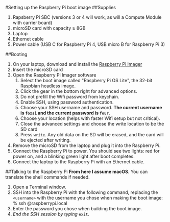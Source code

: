 #Setting up the Raspberry Pi boot image
##Supplies
1. Rapsberry Pi SBC (versions 3 or 4 will work, as will a Compute Module with carrier board)
2. microSD card with capacity ≥ 8GB
3. Laptop
4. Ethernet cable
5. Power cable (USB C for Raspberry Pi 4, USB micro B for Raspberry Pi 3)

##Booting
1. On your laptop, download and install the [Raspberry Pi Imager](https://www.raspberrypi.com/software/)
2. Insert the microSD card
3. Open the Raspberry Pi Imager software
	1. Select the boot image called "Raspberry Pi OS Lite", the 32-bit Raspbian headless image.
	2. Click the gear in the bottom right for advanced options.
	3. Do not prefill the Wifi password from keychain.
	4. Enable SSH, using password authentication.
	5. Choose your SSH username and password. **The current username is `foxsi` and the current password is `four`**.
	6. Choose your location (helps with faster Wifi setup but not critical).
	7. Close the advanced settings and choose the write location to be the SD card
	8. Press `write`. Any old data on the SD will be erased, and the card will be ejected after writing.
4. Remove the microSD from the laptop and plug it into the Raspberry Pi.
5. Connect the Raspberry Pi to power. You should see two lights: red for power on, and a blinking green light after boot completes.
6. Connect the laptop to the Raspberry Pi with an Ethernet cable.

##Talking to the Raspberry Pi
**From here I assume macOS**. You can translate the shell commands if needed.
1. Open a Terminal window.
2. SSH into the Raspberry Pi with the following command, replacing the `<username>` with the username you chose when making the boot image:
		% ssh <username>@raspberrypi.local
3. Enter the password you chose when building the boot image.
4. *End the SSH session by typing* `exit`.
